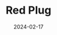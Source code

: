 ---
date: 2024-02-17
title: 'Red Plug'
description: 'Red Plug es una consultora de desarrollo web a la medida'
image: '/images/content/projects/redplug.png'
---
